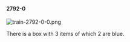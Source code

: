 #### 2792-0
![train-2792-0-0.png](https://github.com/lil-lab/nlvr/raw/master/nlvr/train/images/69/train-2792-0-0.png "train-2792-0-0.png")

There is a box with 3 items of which 2 are blue.
